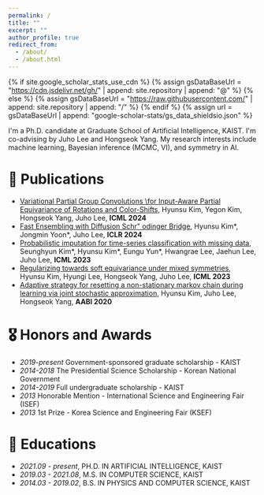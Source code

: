 ```yaml
---
permalink: /
title: ""
excerpt: ""
author_profile: true
redirect_from: 
  - /about/
  - /about.html
---
```


{% if site.google_scholar_stats_use_cdn %}
{% assign gsDataBaseUrl = "https://cdn.jsdelivr.net/gh/" | append: site.repository | append: "@" %}
{% else %}
{% assign gsDataBaseUrl = "https://raw.githubusercontent.com/" | append: site.repository | append: "/" %}
{% endif %}
{% assign url = gsDataBaseUrl | append: "google-scholar-stats/gs_data_shieldsio.json" %}

<span class='anchor' id='about-me'></span>

I'm a Ph.D. candidate at Graduate School of Artificial Intelligence, KAIST. I'm co-advising by Juho Lee and Hongseok Yang. My research interests include machine learning, Bayesian inference (MCMC, VI), and symmetry in AI. 

# 📝 Publications 

- [Variational Partial Group Convolutions \\for Input-Aware Partial Equivariance of Rotations and Color-Shifts](https://icml.cc/Conferences/2024), Hyunsu Kim, Yegon Kim, Hongseok Yang, Juho Lee, **ICML 2024**
- [Fast Ensembling with Diffusion Schr\" odinger Bridge](https://arxiv.org/abs/2404.15814), Hyunsu Kim*, Jongmin Yoon*, Juho Lee, **ICLR 2024**
- [Probabilistic imputation for time-series classification with missing data](https://arxiv.org/abs/2308.06738), Seunghyun Kim*, Hyunsu Kim*, Eungu Yun*, Hwangrae Lee, Jaehun Lee, Juho Lee, **ICML 2023**
- [Regularizing towards soft equivariance under mixed symmetries](https://arxiv.org/abs/2306.00356), Hyunsu Kim, Hyungi Lee, Hongseok Yang, Juho Lee, **ICML 2023**
- [Adaptive strategy for resetting a non-stationary markov chain during learning via joint stochastic approximation](https://openreview.net/pdf?id=fuHh4CC3-5Z), Hyunsu Kim, Juho Lee, Hongseok Yang, **AABI 2020**

# 🎖 Honors and Awards
- *2019-present* Government-sponsored graduate scholarship - KAIST
- *2014-2018* The Presidential Science Scholarship - Korean National Government
- *2014-2019* Full undergraduate scholarship - KAIST
- *2013* Honorable Mention - International Science and Engineering Fair (ISEF)
- *2013* 1st Prize - Korea Science and Engineering Fair (KSEF) 

# 📖 Educations
- *2021.09 - present*, PH.D. IN ARTIFICIAL INTELLIGENCE, KAIST
- *2019.03 - 2021.08*, M.S. IN COMPUTER SCIENCE, KAIST
- *2014.03 - 2019.02*, B.S. IN PHYSICS AND COMPUTER SCIENCE, KAIST